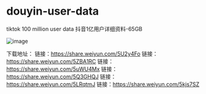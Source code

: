 # douyin-user-data

tiktok 100 million user data
抖音1亿用户详细资料-65GB

![image](http://cunchu.site/github/douyin.jpg)


下载地址：
链接：https://share.weiyun.com/5U2y4Fo
链接：https://share.weiyun.com/5ZBA1RC
链接：https://share.weiyun.com/5uWU4Mx
链接：https://share.weiyun.com/5Q3GHQJ
链接：https://share.weiyun.com/5LRqtmJ
链接：https://share.weiyun.com/5kjs7SZ
